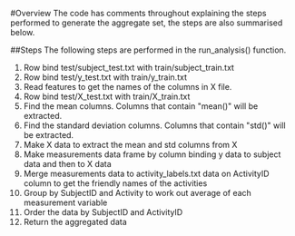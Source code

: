 #Overview
The code has comments throughout explaining the steps performed to generate the aggregate set, the steps are also summarised below.

##Steps
The following steps are performed in the run_analysis() function.

1. Row bind test/subject_test.txt with train/subject_train.txt
2. Row bind test/y_test.txt with train/y_train.txt
3. Read features to get the names of the columns in X file.
4. Row bind test/X_test.txt with train/X_train.txt
5. Find the mean columns. Columns that contain "mean()" will be extracted.
6. Find the standard deviation columns. Columns that contain "std()" will be extracted.
7. Make X data to extract the mean and std columns from X
8. Make measurements data frame by column binding y data to subject data and then to X data
9. Merge measurements data to activity_labels.txt data on ActivityID column to get the friendly names of the activities
10. Group by SubjectID and Activity to work out average of each measurement variable
11. Order the data by SubjectID and ActivityID 
12. Return the aggregated data